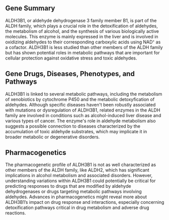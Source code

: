 ## Gene Summary
ALDH3B1, or aldehyde dehydrogenase 3 family member B1, is part of the ALDH family, which plays a crucial role in the detoxification of aldehydes, the metabolism of alcohol, and the synthesis of various biologically active molecules. This enzyme is mainly expressed in the liver and is involved in oxidizing aldehydes to their corresponding carboxylic acids using NAD⁺ as a cofactor. ALDH3B1 is less studied than other members of the ALDH family but has shown potential roles in metabolic pathways that are important for cellular protection against oxidative stress and toxic aldehydes.

## Gene Drugs, Diseases, Phenotypes, and Pathways
ALDH3B1 is linked to several metabolic pathways, including the metabolism of xenobiotics by cytochrome P450 and the metabolic detoxyfication of aldehydes. Although specific diseases haven't been robustly associated with mutations or dysregulation of ALDH3B1, related enzymes in the ALDH family are involved in conditions such as alcohol-induced liver disease and various types of cancer. The enzyme's role in aldehyde metabolism also suggests a possible connection to diseases characterized by the accumulation of toxic aldehyde substrates, which may implicate it in broader metabolic or degenerative disorders.

## Pharmacogenetics
The pharmacogenetic profile of ALDH3B1 is not as well characterized as other members of the ALDH family, like ALDH2, which has significant implications in alcohol metabolism and associated disorders. However, understanding variations within ALDH3B1 could potentially be critical for predicting responses to drugs that are modified by aldehyde dehydrogenases or drugs targeting metabolic pathways involving aldehydes. Advances in pharmacogenetics might reveal more about ALDH3B1’s impact on drug response and interactions, especially concerning detoxification pathways critical in drug metabolism and adverse drug reactions.